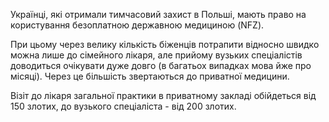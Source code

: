 Українці, які отримали тимчасовий захист в Польші, мають право на користування безоплатною державною медициною (NFZ).

При цьому через велику кількість біженців потрапити відносно швидко можна лише до сімейного лікаря, але прийому вузьких спеціалістів доводиться очікувати дуже довго (в багатьох випадках мова йже про місяці).
Через це більшість звертаються до приватної медицини.

Візіт до лікаря загальної практики в приватному закладі обійдеться від 150 злотих, до вузького спеціаліста - від 200 злотих.